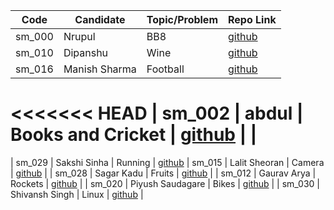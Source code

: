 | Code   | Candidate             | Topic/Problem         | Repo Link                                                    |
| ------ | --------------------- | --------------------- | ------------------------------------------------------------ |
| sm_000 | Nrupul                | BB8                   | [github](https://github.com/nrupuld/masai-sprint-1)          |
| sm_010 | Dipanshu              | Wine                  | [github](https://github.com/dipanshusabharwal/masai-sprint-1)|
| sm_016 | Manish Sharma         | Football              | [github](https://github.com/Manishsharma203/masai-sprint-1)  |
<<<<<<< HEAD
| sm_002 | abdul                 | Books and Cricket     | [github](https://github.com/abduljabbarpeer/masai-sprint-1)	|         |
=======
| sm_029 | Sakshi Sinha          | Running               | [github](https://sakshisinha.github.io/masai-sprint-1/) 
| sm_015 | Lalit Sheoran         | Camera                | [github](https://github.com/lalitsheoran/masai-sprint-1)     |
| sm_028 | Sagar Kadu            | Fruits                | [github](https://github.com/sagarkadu16/masai-sprint-1)      |
| sm_012 | Gaurav Arya           | Rockets               | [github](https://github.com/gauravarya12/masai-sprint-1)     |
| sm_020 | Piyush Saudagare      | Bikes                 | [github](https://github.com/piush2611/masai-sprint1)         |
| sm_030 | Shivansh Singh        | Linux                 | [github](https://github.com/shiv-ansh/masai-sprint-1 )       | 

